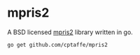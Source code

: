 # mpris2
A BSD licensed [mpris2](//specifications.freedesktop.org/mpris-spec/latest/) library written in go.

```sh
go get github.com/cptaffe/mpris2
```
